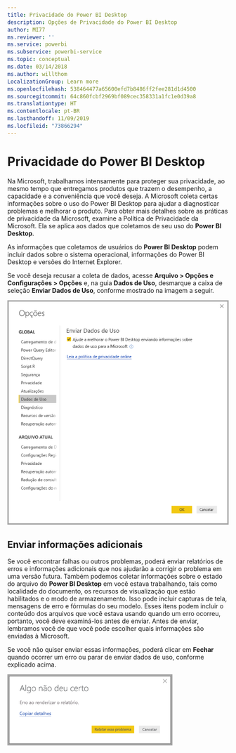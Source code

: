```yaml
---
title: Privacidade do Power BI Desktop
description: Opções de Privacidade do Power BI Desktop
author: MI77
ms.reviewer: ''
ms.service: powerbi
ms.subservice: powerbi-service
ms.topic: conceptual
ms.date: 03/14/2018
ms.author: willthom
LocalizationGroup: Learn more
ms.openlocfilehash: 538464477a65600efd7b8486ff2fee281d1d4500
ms.sourcegitcommit: 64c860fcbf2969bf089cec358331a1fc1e0d39a8
ms.translationtype: HT
ms.contentlocale: pt-BR
ms.lasthandoff: 11/09/2019
ms.locfileid: "73866294"
---
```

# <a name="power-bi-desktop-privacy"></a>Privacidade do Power BI Desktop

Na Microsoft, trabalhamos intensamente para proteger sua privacidade, ao mesmo tempo que entregamos produtos que trazem o desempenho, a capacidade e a conveniência que você deseja. A Microsoft coleta certas informações sobre o uso do Power BI Desktop para ajudar a diagnosticar problemas e melhorar o produto. Para obter mais detalhes sobre as práticas de privacidade da Microsoft, examine a Política de Privacidade da Microsoft. Ela se aplica aos dados que coletamos de seu uso do **Power BI Desktop**.
 
As informações que coletamos de usuários do **Power BI Desktop** podem incluir dados sobre o sistema operacional, informações do Power BI Desktop e versões do Internet Explorer. 
 
Se você deseja recusar a coleta de dados, acesse **Arquivo > Opções e Configurações > Opções** e, na guia **Dados de Uso**, desmarque a caixa de seleção **Enviar Dados de Uso**, conforme mostrado na imagem a seguir.

![Configurações de opções para Enviar Dados de Uso](media/desktop-privacy/privacy_01.png)

## <a name="sending-additional-information"></a>Enviar informações adicionais

Se você encontrar falhas ou outros problemas, poderá enviar relatórios de erros e informações adicionais que nos ajudarão a corrigir o problema em uma versão futura. Também podemos coletar informações sobre o estado do arquivo do **Power BI Desktop** em você estava trabalhando, tais como localidade do documento, os recursos de visualização que estão habilitados e o modo de armazenamento. Isso pode incluir capturas de tela, mensagens de erro e fórmulas do seu modelo. Esses itens podem incluir o conteúdo dos arquivos que você estava usando quando um erro ocorreu, portanto, você deve examiná-los antes de enviar. Antes de enviar, lembramos você de que você pode escolher quais informações são enviadas à Microsoft.  
 
Se você não quiser enviar essas informações, poderá clicar em **Fechar** quando ocorrer um erro ou parar de enviar dados de uso, conforme explicado acima. 

![Caixa de diálogo de falha](media/desktop-privacy/privacy_02.png)
